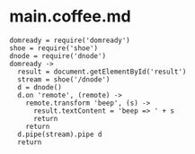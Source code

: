 # main.coffee.md
    domready = require('domready')
    shoe = require('shoe')
    dnode = require('dnode')
    domready ->
      result = document.getElementById('result')
      stream = shoe('/dnode')
      d = dnode()
      d.on 'remote', (remote) ->
        remote.transform 'beep', (s) ->
          result.textContent = 'beep => ' + s
          return
        return
      d.pipe(stream).pipe d
      return

